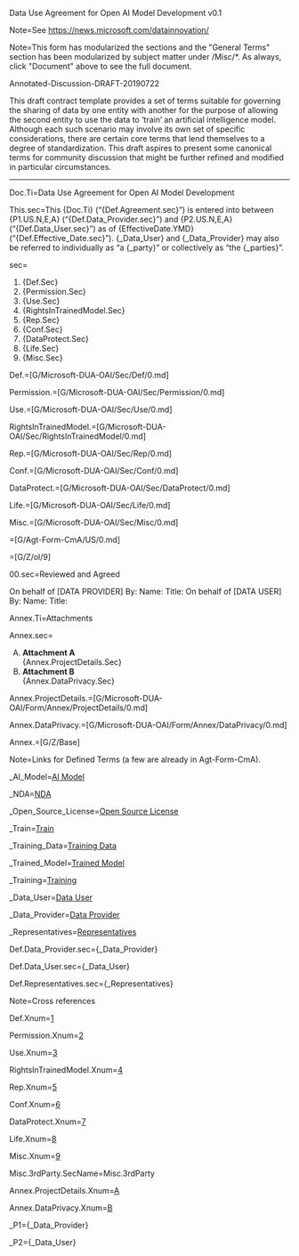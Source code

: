 Data Use Agreement for Open AI Model Development v0.1

Note=See https://news.microsoft.com/datainnovation/

Note=This form has modularized the sections and the "General Terms" section has been modularized by subject matter under /Misc/*.  As always, click "Document" above to see the full document. 

Annotated-Discussion-DRAFT-20190722

This draft contract template provides a set of terms suitable for governing the sharing of data by one entity with another for the purpose of allowing the second entity to use the data to ‘train’ an artificial intelligence model. Although each such scenario may involve its own set of specific considerations, there are certain core terms that lend themselves to a degree of standardization. This draft aspires to present some canonical terms for community discussion that might be further refined and modified in particular circumstances.

* * *

Doc.Ti=Data Use Agreement for Open AI Model Development

This.sec=This {Doc.Ti} (“{Def.Agreement.sec}”) is entered into between {P1.US.N,E,A} (“{Def.Data_Provider.sec}”) and {P2.US.N,E,A} (“{Def.Data_User.sec}”) as of {EffectiveDate.YMD} (“{Def.Effective_Date.sec}”). {_Data_User} and {_Data_Provider} may also be referred to individually as “a {_party}” or collectively as “the {_parties}”.

sec=<ol><li>{Def.Sec}</li><li>{Permission.Sec}</li><li>{Use.Sec}</li><li>{RightsInTrainedModel.Sec}</li><li>{Rep.Sec}</li><li>{Conf.Sec}</li><li>{DataProtect.Sec}</li><li>{Life.Sec}</li><li>{Misc.Sec}</li></ol>

Def.=[G/Microsoft-DUA-OAI/Sec/Def/0.md]

Permission.=[G/Microsoft-DUA-OAI/Sec/Permission/0.md]

Use.=[G/Microsoft-DUA-OAI/Sec/Use/0.md]

RightsInTrainedModel.=[G/Microsoft-DUA-OAI/Sec/RightsInTrainedModel/0.md]

Rep.=[G/Microsoft-DUA-OAI/Sec/Rep/0.md]

Conf.=[G/Microsoft-DUA-OAI/Sec/Conf/0.md]

DataProtect.=[G/Microsoft-DUA-OAI/Sec/DataProtect/0.md]

Life.=[G/Microsoft-DUA-OAI/Sec/Life/0.md]

Misc.=[G/Microsoft-DUA-OAI/Sec/Misc/0.md]

=[G/Agt-Form-CmA/US/0.md]

=[G/Z/ol/9]

00.sec=Reviewed and Agreed

On behalf of [DATA PROVIDER] By: Name: Title: On behalf of [DATA USER] By: Name: Title:

Annex.Ti=Attachments

Annex.sec=<ol type="A"><li><b>Attachment A</b><br>{Annex.ProjectDetails.Sec}</li><li><b>Attachment B</b><br>{Annex.DataPrivacy.Sec}</li></ol>

Annex.ProjectDetails.=[G/Microsoft-DUA-OAI/Form/Annex/ProjectDetails/0.md]

Annex.DataPrivacy.=[G/Microsoft-DUA-OAI/Form/Annex/DataPrivacy/0.md]

Annex.=[G/Z/Base]

Note=Links for Defined Terms (a few are already in Agt-Form-CmA). 

_AI_Model=<a href='#Def.AI_Model.sec' class='definedterm'>AI Model</a>

_NDA=<a href='#Def.NDA.sec' class='definedterm'>NDA</a>

_Open_Source_License=<a href='#Def.Open_Source_License.sec' class='definedterm'>Open Source License</a>

_Train=<a href='#Def.Train.sec' class='definedterm'>Train</a>

_Training_Data=<a href='#Def.Training_Data.sec' class='definedterm'>Training Data</a>

_Trained_Model=<a href='#Def.Trained_Model.sec' class='definedterm'>Trained Model</a>

_Training=<a href='#Def.Train.sec' class='definedterm'>Training</a>

_Data_User=<a href='#Def.Data_User.sec' class='definedterm'>Data User</a>

_Data_Provider=<a href='#Def.Data_Provider.sec' class='definedterm'>Data Provider</a>

_Representatives=<a href='#Def.Representatives.sec' class='definedterm'>Representatives</a>

Def.Data_Provider.sec={_Data_Provider}

Def.Data_User.sec={_Data_User}

Def.Representatives.sec={_Representatives}

Note=Cross references

Def.Xnum=<a href='#Def.sec'>1</a>

Permission.Xnum=<a href='#Def.sec'>2</a>

Use.Xnum=<a href='#Use.sec'>3</a>

RightsInTrainedModel.Xnum=<a href='#RightsInTrainedModel.sec'>4</a>

Rep.Xnum=<a href='#Rep.sec'>5</a>

Conf.Xnum=<a href='#Conf.sec'>6</a>

DataProtect.Xnum=<a href='#DataProtect.sec'>7</a>

Life.Xnum=<a href='#Life.sec'>8</a>

Misc.Xnum=<a href='#Misc.sec'>9</a>

Misc.3rdParty.SecName=Misc.3rdParty

Annex.ProjectDetails.Xnum=<a href='#Annex.ProjectDetails.sec'>A</a>

Annex.DataPrivacy.Xnum=<a href='#Annex.DataPrivacy.sec'>B</a>

_P1={_Data_Provider}

_P2={_Data_User}

